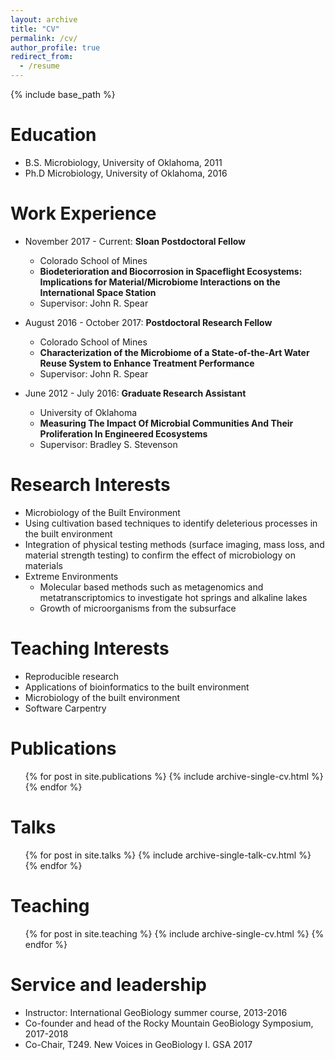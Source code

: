 ```yaml
---
layout: archive
title: "CV"
permalink: /cv/
author_profile: true
redirect_from:
  - /resume
---
```


{% include base_path %}

Education
======
* B.S. Microbiology, University of Oklahoma, 2011
* Ph.D Microbiology, University of Oklahoma, 2016

Work Experience
======
* November 2017 - Current: **Sloan Postdoctoral Fellow**
  * Colorado School of Mines
  * **Biodeterioration and Biocorrosion in Spaceflight Ecosystems: Implications for Material/Microbiome Interactions on the International Space Station**
  * Supervisor: John R. Spear

* August 2016 - October 2017: **Postdoctoral Research Fellow**
  * Colorado School of Mines
  *  **Characterization of the Microbiome of a State-of-the-Art Water Reuse System to Enhance Treatment Performance**
  * Supervisor: John R. Spear

* June 2012 - July 2016: **Graduate Research Assistant**
  * University of Oklahoma
  * **Measuring The Impact Of Microbial Communities And Their Proliferation In Engineered Ecosystems**
  * Supervisor: Bradley S. Stevenson
  
Research Interests
======
* Microbiology of the Built Environment
 * Using cultivation based techniques to identify deleterious processes in the built environment
 * Integration of physical testing methods (surface imaging, mass loss, and material strength testing) to confirm the effect of microbiology on materials
* Extreme Environments
  * Molecular based methods such as metagenomics and metatranscriptomics to investigate hot springs and alkaline lakes
  * Growth of microorganisms from the subsurface

Teaching Interests
======
* Reproducible research
* Applications of bioinformatics to the built environment
* Microbiology of the built environment
* Software Carpentry


Publications
======
  <ul>{% for post in site.publications %}
    {% include archive-single-cv.html %}
  {% endfor %}</ul>
  
Talks
======
  <ul>{% for post in site.talks %}
    {% include archive-single-talk-cv.html %}
  {% endfor %}</ul>
  
Teaching
======
  <ul>{% for post in site.teaching %}
    {% include archive-single-cv.html %}
  {% endfor %}</ul>
  
Service and leadership
======
* Instructor: International GeoBiology summer course, 2013-2016
* Co-founder and head of the Rocky Mountain GeoBiology Symposium, 2017-2018
* Co-Chair, T249. New Voices in GeoBiology I. GSA 2017
